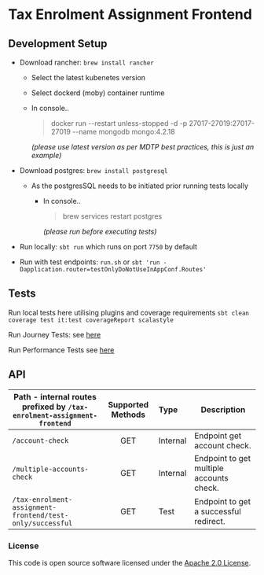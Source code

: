
# Tax Enrolment Assignment Frontend

## Development Setup
- Download rancher: `brew install rancher`
  - Select the latest kubenetes version
  - Select dockerd (moby) container runtime
  - In console..
    >docker run --restart unless-stopped -d -p 27017-27019:27017-27019 --name mongodb mongo:4.2.18

     *(please use latest version as per MDTP best practices, this is just an example)*
  
- Download postgres: `brew install postgresql`
  - As the postgresSQL needs to be initiated prior running tests locally
    - In console..
      >brew services restart postgres
    
      *(please run before executing tests)*
- Run locally: `sbt run` which runs on port `7750` by default
- Run with test endpoints: `run.sh` or `sbt 'run -Dapplication.router=testOnlyDoNotUseInAppConf.Routes'`

## Tests
Run local tests here utilising plugins and coverage requirements `sbt clean coverage test it:test coverageReport scalastyle`

Run Journey Tests: see [here](https://github.com/hmrc/tax-enrolment-assignment-journey-tests)

Run Performance Tests see [here](https://github.com/hmrc/tax-enrolment-assignment-performance-tests)

## API

| Path - internal routes prefixed by `/tax-enrolment-assignment-frontend` | Supported Methods | Type | Description |
|-------|:-------------------:|:-------|-------------|
|`/account-check`| GET | Internal | Endpoint get account check. |
|`/multiple-accounts-check`| GET | Internal | Endpoint to get multiple accounts check. |
|`/tax-enrolment-assignment-frontend/test-only/successful `| GET | Test | Endpoint to get a successful redirect. |
### License

This code is open source software licensed under the [Apache 2.0 License]("http://www.apache.org/licenses/LICENSE-2.0.html").
